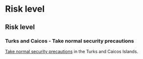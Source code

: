 # Risk level

## Risk level

### Turks and Caicos - Take normal security precautions

[Take normal security precautions](#levels "Risk Levels") in the Turks and Caicos Islands.